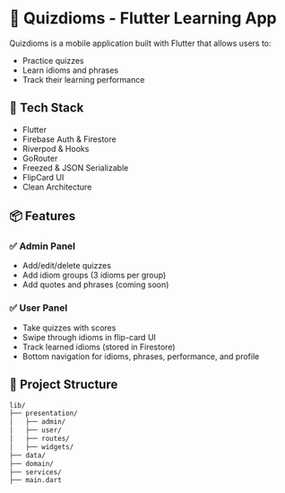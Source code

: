 # 📘 Quizdioms - Flutter Learning App

Quizdioms is a mobile application built with Flutter that allows users to:

- Practice quizzes
- Learn idioms and phrases
- Track their learning performance

## 🔧 Tech Stack

- Flutter
- Firebase Auth & Firestore
- Riverpod & Hooks
- GoRouter
- Freezed & JSON Serializable
- FlipCard UI
- Clean Architecture

## 📦 Features

### ✅ Admin Panel

- Add/edit/delete quizzes
- Add idiom groups (3 idioms per group)
- Add quotes and phrases (coming soon)

### ✅ User Panel

- Take quizzes with scores
- Swipe through idioms in flip-card UI
- Track learned idioms (stored in Firestore)
- Bottom navigation for idioms, phrases, performance, and profile

## 📂 Project Structure

```bash
lib/
├── presentation/
│   ├── admin/
│   ├── user/
│   ├── routes/
│   ├── widgets/
├── data/
├── domain/
├── services/
├── main.dart
```
